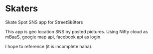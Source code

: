 # Skaters
Skate Spot SNS app for StreetSk8ters 

This app is geo location SNS by posted pictures.
Using Nifty cloud as mBaaS, google map api, facebook api as login.

I hope to reference (it is incomplete haha).
